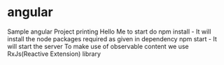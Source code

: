 # angular
Sample angular Project printing Hello Me
to start do 
npm install - It will install the node packages required as given in dependency
npm start - It will start the server
To make use of observable content we use RxJs(Reactive Extension) library
